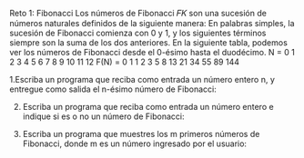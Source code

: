 Reto 1: Fibonacci
Los números de Fibonacci 𝐹𝐾 son una sucesión de números naturales definidos de la siguiente manera:
En palabras simples, la sucesión de Fibonacci comienza con 0 y 1, y los siguientes términos siempre son la suma de los dos anteriores.
En la siguiente tabla, podemos ver los números de Fibonacci desde el 0-ésimo hasta el duodécimo.
 N = 0 1 2 3 4 5 6 7 8 9 10 11 12
 F(N) = 0 1 1 2 3 5 8 13 21 34 55 89 144


1.Escriba un programa que reciba como
entrada un número entero n, y entregue como salida el n-ésimo número de Fibonacci:

2. Escriba un programa que reciba como entrada un número entero e indique si es o no un número de Fibonacci:

3. Escriba un programa que muestres los m primeros números de Fibonacci, donde m es un número ingresado por el usuario: